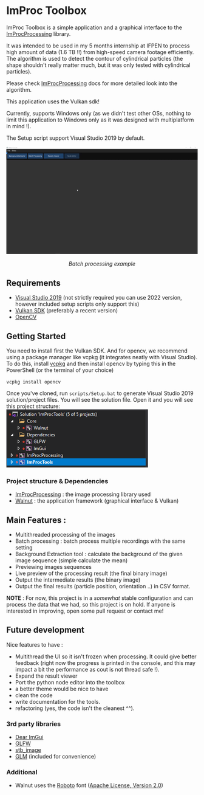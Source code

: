 # ImProc Toolbox

ImProc Toolbox is a simple application and a graphical interface to the [ImProcProcessing](https://github.com/KamelOtmani/ImProcProcessing) library.

It was intended to be used in my 5 months internship at IFPEN to process high amount of data (1.6 TB !!) from high-speed camera footage efficiently. The algorithm is used to detect the contour of cylindrical particles (the shape shouldn't really matter much, but it was only tested with cylindrical particles).

Please check [ImProcProcessing](https://github.com/KamelOtmani/ImProcProcessing) docs for more detailed look into the algorithm.

This application uses the Vulkan sdk!

Currently, supports Windows only (as we didn't test other OSs, nothing to limit this application to Windows only as it was designed with multiplatform in mind !).

The Setup script support Visual Studio 2019 by default.

![Example](images/batch_processing.gif)
_<center>Batch processing example </center>_

## Requirements
- [Visual Studio 2019](https://visualstudio.com) (not strictly required you can use 2022 version, however included setup scripts only support this)
- [Vulkan SDK](https://vulkan.lunarg.com/sdk/home#windows) (preferably a recent version)
- [OpenCV](https://opencv.org/)

## Getting Started
You need to install first the Vulkan SDK. And for opencv, we recommend using a package manager like vcpkg (it integrates neatly with Visual Studio). To do this, install [vcpkg](https://vcpkg.io/en/getting-started.html) and then install opencv by typing this in the PowerShell (or the terminal of your choice)

```
vcpkg install opencv
```

Once you've cloned, run `scripts/Setup.bat` to generate Visual Studio 2019 solution/project files. 
You will see the solution file. Open it and you will see this project structure: 
![](images/project_structure.png)
### Project structure & Dependencies
- [ImProcProcessing](https://github.com/KamelOtmani/ImProcProcessing) : the image processing library used
- [Walnut](https://github.com/TheCherno/Walnut) : the application framework (graphical interface & Vulkan)

## Main Features : 
- Multithreaded processing of the images
- Batch processing : batch process multiple recordings with the same setting
- Background Extraction tool : calculate the background of the given image sequence (simple calculate the mean)
- Previewing images sequences
- Live preview of the processing result (the final binary image)
- Output the intermediate results (the binary image)
- Output the final results (particle position, orientation ..) in CSV format.

**NOTE** :
For now, this project is in a *somewhat* stable configuration and can process the data that we had, so this project is on hold. If anyone is interested in improving, open some pull request or contact me!
## Future development 
Nice features to have :
- Multithread the UI so it isn't frozen when processing. It could give better feedback (right now the progress is printed in the console, and this may impact a bit the performance as cout is not thread safe !).
- Expand the result viewer
- Port the python node editor into the toolbox
- a better theme would be nice to have
- clean the code 
- write documentation for the tools.
- refactoring (yes, the code isn't the cleanest ^^).

### 3rd party libraries
- [Dear ImGui](https://github.com/ocornut/imgui)
- [GLFW](https://github.com/glfw/glfw)
- [stb_image](https://github.com/nothings/stb)
- [GLM](https://github.com/g-truc/glm) (included for convenience)

### Additional
- Walnut uses the [Roboto](https://fonts.google.com/specimen/Roboto) font ([Apache License, Version 2.0](https://www.apache.org/licenses/LICENSE-2.0))